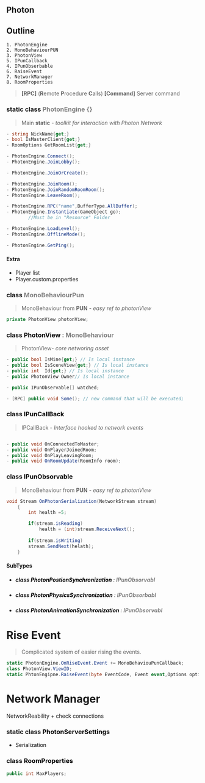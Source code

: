## Photon

## Outline

    1. PhotonEngine
    2. MonoBehaviourPUN
    3. PhotonView
    5. IPunCallback
    4. IPunObserbable
    6. RaiseEvent
    7. NetworkManager
    8. RoomProperties

> **[RPC]** (**R**emote **P**rocedure  **C**alls)
> **[Command]** Server command


<h3 style=color:gray><a>static</a> <a >class </a> PhotonEngine {}</h3>

>Main **static** - *toolkit for interaction with Photon Network*
```csharp
- string NickName{get;}
- bool IsMasterClient{get;}
- RoomOptions GetRoomList{get;}

- PhotonEngine.Connect();
- PhotonEngine.JoinLobby();

- PhotonEngine.JoinOrCreate();

- PhotonEngine.JoinRoom();
- PhotonEngine.JoinRandomRoomRoom();
- PhotonEngine.LeaveRoom();

- PhotonEngine.RPC("name",BufferType.AllBuffer);
- PhotonEngine.Instantiate(GameObject go);
        //Must be in "Resource" Folder

- PhotonEngine.LoadLevel();
- PhotonEngine.OfflineMode();

- PhotonEngine.GetPing();

```
#### Extra
- Player list
- Player.custom.properties

<h3 style=color:gray><a>class</a>  MonoBehaviourPun </h3>

>MonoBehaviour from **PUN** - *easy ref to photonView*

```csharp
private PhotonView photonView;
```

<h3 style=color:gray;><a>class</a> <a style=color:black>PhotonView</a> : MonoBehaviour </h3> 

>PhotonView- *core networing asset*
```csharp
- public bool IsMine{get;} // Is local instance
- public bool IsSceneView{get;} // Is local instance
- public int  Id{get;} // Is local instance
- public PhotonView Owner// Is local instance

- public IPunObservable[] watched;

- [RPC] public void Some(); // new command that will be executed;

```

<h3 style=color:gray;><a>class</a> <a style=color:black> IPunCallBack</h3>

> IPCallBack - *Interface hooked to network events*

```csharp

- public void OnConnectedToMaster;
- public void OnPlayerJoinedRoom;
- public void OnPlayLeavingRoom;
- public void OnRoomUpdate(RoomInfo room);
```

<h3 style=color:gray;><a>class</a> <a style=color:black> IPunObsorvable</h3>

>MonoBehaviour from **PUN** - *easy ref to photonView*

```csharp
void Stream OnPhotonSerialization(NetworkStream stream)
    {
        int health =5;

        if(stream.isReading)
            health = (int)stream.ReceiveNext();
        
        if(stream.isWriting)
        stream.SendNext(helath);
    }
```


#### SubTypes
- <h5 style=color:gray;><a>class</a> <a style=color:black>PhotonPostionSynchronization</a> : IPunObsorvabl</h5> 
- <h5 style=color:gray;><a>class</a> <a style=color:black>PhotonPhysicsSynchronization</a> : IPunObsorbabl</h5> 
- <h5 style=color:gray;><a>class</a> <a style=color:black>PhotonAnimationSynchronization</a> : IPunObsorvabl</h5> 

# Rise Event 
>Complicated system of easier rising the events.
```csharp
static PhotonEngine.OnRiseEvent.Event += MonoBehaviouPunCallback;
class PhotonView.ViewID;
static PhtonEngipne.RaiseEvent(byte EventCode, Event event,Options options )

```

# Network Manager
NetworkReability + check connections

<h3 style=color:gray;><a>static class</a> <a style=color:black> PhotonServerSettings</h3>

- Serialization

<h3 style=color:gray;><a>class</a> <a style=color:black> RoomProperties</h3>

```csharp
public int MaxPlayers;

```